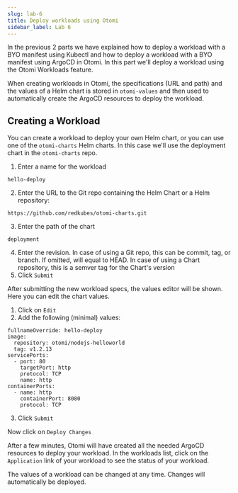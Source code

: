 ```yaml
---
slug: lab-6
title: Deploy workloads using Otomi
sidebar_label: Lab 6
---
```


In the previous 2 parts we have explained how to deploy a workload with a BYO manifest using Kubectl and how to deploy a workload with a BYO manifest using ArgoCD in Otomi. In this part we'll deploy a workload using the Otomi Workloads feature.

When creating workloads in Otomi, the specifications (URL and path) and the values of a Helm chart is stored in `otomi-values` and then used to automatically create the ArgoCD resources to deploy the workload.

## Creating a Workload

You can create a workload to deploy your own Helm chart, or you can use one of the `otomi-charts` Helm charts. In this case we'll use the deployment chart in the `otomi-charts` repo.

1. Enter a name for the workload

```
hello-deploy
```

2. Enter the URL to the Git repo containing the Helm Chart or a Helm repository:

```
https://github.com/redkubes/otomi-charts.git
```

3. Enter the path of the chart

```
deployment
```

4. Enter the revision. In case of using a Git repo, this can be commit, tag, or branch. If omitted, will equal to HEAD. In case of using a Chart repository, this is a semver tag for the Chart's version
5. Click `Submit`

After submitting the new workload specs, the values editor will be shown. Here you can edit the chart values.

1. Click on `Edit`
2. Add the following (minimal) values:

```
fullnameOverride: hello-deploy
image:
  repository: otomi/nodejs-helloworld
  tag: v1.2.13
servicePorts:
  - port: 80
    targetPort: http
    protocol: TCP
    name: http
containerPorts:
  - name: http
    containerPort: 8080
    protocol: TCP
```


3. Click `Submit`

Now click on `Deploy Changes`

After a few minutes, Otomi will have created all the needed ArgoCD resources to deploy your workload. In the workloads list, click on the `Application` link of your workload to see the status of your workload.

The values of a workload can be changed at any time. Changes will automatically be deployed.